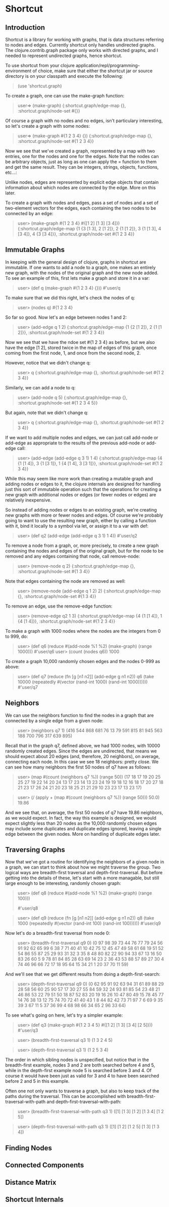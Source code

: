 # Shortcut

## Introduction

Shortcut is a library for working with graphs, that is data structures
referring to nodes and edges. Currently shortcut only handles
undirected graphs. The clojure.contrib.graph package only works with
directed graphs, and I needed to represent undirected graphs, hence
shortcut.

To use shortcut from your clojure
application/repl/programming-environment of choice, make sure that
either the shortcut jar or source directory is on your classpath and
execute the following:

> (use 'shortcut.graph)

To create a graph, one can use the make-graph function:

> user=> (make-graph)
> {:shortcut.graph/edge-map {}, :shortcut.graph/node-set \#{}}

Of course a graph with no nodes and no edges, isn't particulary
interesting, so let's create a graph with some nodes:

> user=> (make-graph \#{1 2 3 4} {})
> {:shortcut.graph/edge-map {}, :shortcut.graph/node-set \#{1 2 3 4}}

Now we see that we've created a graph, represented by a map with two
entries, one for the nodes and one for the edges. Note that the nodes
can be arbitrary objects, just as long as one can apply the = function
to them and get the same result. They can be integers, strings,
objects, functions, etc...:

Unlike nodes, edges are represented by explicit edge objects that
contain information about which nodes are connected by the edge. More
on this later.

To create a graph with nodes and edges, pass a set of nodes and a set
of two-element vectors for the edges, each containing the two nodes to
be connected by an edge:

> user> (make-graph \#{1 2 3 4} \#{[1 2] [1 3] [3 4]})
> {:shortcut.graph/edge-map {1 {3 [1 3], 2 [1 2]}, 2 {1 [1 2]}, 3 {1 [1 3], 4 [3 4]}, 4 {3 [3 4]}}, :shortcut.graph/node-set \#{1 2 3 4}}


## Immutable Graphs

In keeping with the general design of clojure, graphs in shortcut are
immutable. If one wants to add a node to a graph, one makes an
entirely new graph, with the nodes of the original graph and the new
node added. To see an example of this, first lets make a graph and store it in a var:

> user> (def q (make-graph \#{1 2 3 4} {}))
> #'user/q

To make sure that we did this right, let's check the nodes of q:

> user> (nodes q)
> \#{1 2 3 4}

So far so good. Now let's an edge between nodes 1 and 2:

> user> (add-edge q 1 2)
> {:shortcut.graph/edge-map {1 {2 [1 2]}, 2 {1 [1 2]}}, :shortcut.graph/node-set \#{1 2 3 4}}

Now we see that we have the ndoe set \#{1 2 3 4} as before, but we also
have the edge [1 2], stored twice in the map of edges of this graph,
once coming from the first node, 1, and once from the second node, 2.

However, notice that we didn't change q:

> user> q
> {:shortcut.graph/edge-map {}, :shortcut.graph/node-set \#{1 2 3 4}}

Similarly, we can add a node to q:

> user> (add-node q 5)
> {:shortcut.graph/edge-map {}, :shortcut.graph/node-set \#{1 2 3 4 5}}

But again, note that we didn't change q:

> user> q
> {:shortcut.graph/edge-map {}, :shortcut.graph/node-set \#{1 2 3 4}}

If we want to add multiple nodes and edges, we can just call add-node or add-edge as appropriate to the results of the previous add-node or add-edge call:

> user> (add-edge (add-edge q 3 1) 1 4)
> {:shortcut.graph/edge-map {4 {1 [1 4]}, 3 {1 [3 1]}, 1 {4 [1 4], 3 [3 1]}}, :shortcut.graph/node-set \#{1 2 3 4}}

While this may seem like more work than creating a mutable graph and
adding nodes or edges to it, the clojure internals are designed for
handling just this sort of immutable operation such that the
operations for creating a new graph with additional nodes or edges (or
fewer nodes or edges) are relatively inexpensive.

So instead of adding nodes or edges to an existing graph, we're
creating new graphs with more or fewer nodes and edges. Of course
we're probably going to want to use the resulting new graph, either by
calling a function with it, bind it locally to a symbol via let, or
assign it to a var with def:

> user> (def q2 (add-edge (add-edge q 3 1) 1 4))
> #'user/q2

To remove a node from a graph, or, more precisely, to create a new
graph containing the nodes and edges of the original graph, but for
the node to be removed and any edges containing that node, call
remove-node:

> user> (remove-node q 2) 
> {:shortcut.graph/edge-map {}, :shortcut.graph/node-set \#{1 3 4}}

Note that edges containing the node are removed as well:

> user> (remove-node (add-edge q 1 2) 2) 
> {:shortcut.graph/edge-map {}, :shortcut.graph/node-set \#{1 3 4}}

To remove an edge, use the remove-edge function:

> user> (remove-edge q2 1 3)
> {:shortcut.graph/edge-map {4 {1 [1 4]}, 1 {4 [1 4]}}, :shortcut.graph/node-set \#{1 2 3 4}}

To make a graph with 1000 nodes where the nodes are the integers from 0 to 999, do:

> user> (def q6 (reduce #(add-node %1 %2) (make-graph) (range 1000)))
> #'user/q6
> user> (count (nodes q6))
> 1000

To create a graph 10,000 randomly chosen edges and the nodes 0-999 as above:

> user> (def q7 (reduce (fn [g [n1 n2]] (add-edge g n1 n2))
>                 q6
>                 (take 10000 (repeatedly #(vector (rand-int 1000)
>                                                (rand-int 1000))))))
> #'user/q7


## Neighbors

We can use the neighbors function to find the nodes in a graph that are connected by a single edge from a given node:

> user> (neighbors q7 1)
> (416 544 868 681 76 13 79 591 815 81 945 563 188 700 796 317 639 895)

Recall that in the graph q7, defined above, we had 1000 nodes, with
10000 randomly created edges. Since the edges are undirected, that
means we should expect about 20 edges (and, therefore, 20 neighbors),
on average, connecting each node. In this case we see 18 neighbors:
pretty close. We can see how many neighbors the first 50 nodes of q7
have as follows:

> user> (map #(count (neighbors q7 %)) (range 50))
> (17 18 17 19 20 25 25 27 19 22 14 20 24 13 17 23 14 13 23 24 19 19 18 12 16 18 17 20 27 18 21 23 17 26 24 21 20 23 18 25 21 21 29 10 23 23 17 13 23 17)

> user> (/ (apply + (map #(count (neighbors q7 %)) (range 50))) 50.0)
> 19.86

And we see that, on average, the first 50 nodes of q7 have 19.86
neighbors, as we would expect. In fact, the way this example is
designed, we would expect slightly less than 20 nodes as the 10,000
randomly chosen edges may include some duplicates and duplicate edges
ignored, leaving a single edge between the given nodes. More on
handling of duplicate edges later.


## Traversing Graphs

Now that we've got a routine for identifying the neighbors of a given node in a graph, we can start to think about how we might traverse the group. Two logical ways are breadth-first traversal and depth-first-traversal. But before getting into the details of these, let's start with a more managable, but still large enough to be interesting, randomly chosen graph:

> user> (def q8 (reduce #(add-node %1 %2) (make-graph) (range 100)))
> 
> #'user/q8

> user> (def q9 (reduce (fn [g [n1 n2]] (add-edge g n1 n2))
>                 q8
>                 (take 1000 (repeatedly #(vector (rand-int 100)
>                                                  (rand-int 100))))))
> #'user/q9

Now let's do a breadth-first traversal from node 0:

> user> (breadth-first-traversal q9 0)
> (0 97 98 39 73 44 76 77 79 24 56 91 92 62 65 99 6 38 7 71 40 41 10 42 75 12 45 47 49 58 61 68 19 51 52 54 86 55 87 25 29 93 31 32 3 35 8 48 80 82 22 90 94 33 67 13 16 50 83 26 60 5 9 78 81 84 85 28 63 69 14 23 2 36 43 53 88 57 89 27 30 4 74 46 96 66 72 17 18 95 64 15 34 21 1 20 37 70 11 59)

And we'll see that we get different results from doing a depth-first-search:

> user> (depth-first-traversal q9 0)
> (0 62 95 91 92 63 94 31 61 89 88 29 28 58 56 60 25 90 57 17 30 27 55 84 59 32 24 93 81 85 54 23 48 21 46 86 53 22 79 51 50 18 87 52 83 20 19 16 26 10 47 80 49 15 78 45 77 14 76 38 13 12 75 74 70 72 41 40 43 1 8 44 82 42 73 71 97 7 6 69 9 35 39 3 67 11 5 37 36 99 4 68 98 66 34 65 2 96 33 64)

To see what's going on here, let's try a simpler example:

> user> (def q3 (make-graph \#{1 2 3 4 5} \#{[1 2] [1 3] [3 4] [2 5]}))
> #'user/q3

> user> (breadth-first-traversal q3 1)
> (1 3 2 4 5)

> user> (depth-first-traversal q3 1)
> (1 2 5 3 4)

The order in which sibling nodes is unspecified, but notice that in
the breadth-first example, nodes 3 and 2 are both searched before 4
and 5, while in the depth-first example node 5 is searched before 3
and 4. Of course it would have been just as valid for 3 and 4 to have
been searched before 2 and 5 in this example.

Often one not only wants to traverse a graph, but also to keep track
of the paths during the traversal. This can be accomplished with
breadth-first-traversal-with-path and depth-first-traversal-with-path:

> user> (breadth-first-traversal-with-path q3 1)
> ([1] [1 3] [1 2] [1 3 4] [1 2 5])

> user> (depth-first-traversal-with-path q3 1)
> ([1] [1 2] [1 2 5] [1 3] [1 3 4])

## Finding Nodes

## Connected Components

## Distance Matrix

## Shortcut Internals

